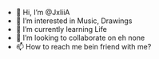 - 👋 Hi, I’m @JxliiA
- 👀 I’m interested in Music, Drawings
- 🌱 I’m currently learning Life
- 💞️ I’m looking to collaborate on eh none
- 📫 How to reach me bein friend with me?

<!---
JxliiA/JxliiA is a ✨ special ✨ repository because its `README.md` (this file) appears on your GitHub profile.
You can click the Preview link to take a look at your changes.
--->
